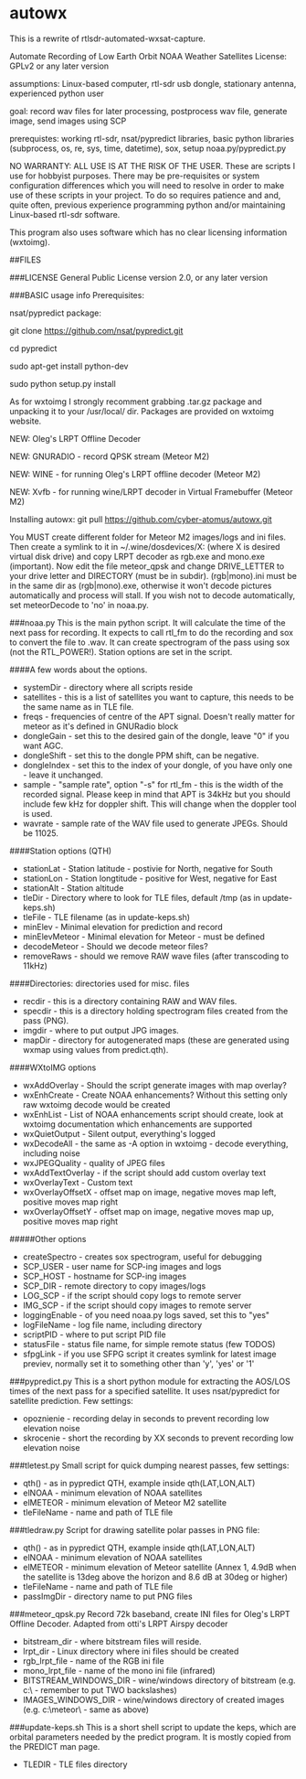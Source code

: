 autowx
==============================
This is a rewrite of rtlsdr-automated-wxsat-capture.

Automate Recording of Low Earth Orbit NOAA Weather Satellites
License:  GPLv2 or any later version

assumptions: Linux-based computer, rtl-sdr usb dongle, stationary antenna, experienced python user

goal:  record wav files for later processing, postprocess wav file, generate image, send images using SCP

prerequistes:  working rtl-sdr, nsat/pypredict libraries, basic python libraries (subprocess, os, re, sys, time, datetime), sox, setup noaa.py/pypredict.py 

NO WARRANTY:  ALL USE IS AT THE RISK OF THE USER.  These are scripts I use for hobbyist purposes.  There may
be pre-requisites or system configuration differences which you will need to resolve in order to make use of these scripts in your project.  To do so requires patience and and, quite often, previous experience programming python 
and/or maintaining Linux-based rtl-sdr software.

This program also uses software which has no clear licensing information (wxtoimg).

##FILES

###LICENSE 
General Public License version 2.0, or any later version

###BASIC usage info
Prerequisites:

nsat/pypredict package:

git clone https://github.com/nsat/pypredict.git

cd pypredict

sudo apt-get install python-dev

sudo python setup.py install


As for wxtoimg I strongly recomment grabbing .tar.gz package and unpacking it to your /usr/local/ dir. Packages are provided on wxtoimg website.

NEW: Oleg's LRPT Offline Decoder

NEW: GNURADIO - record QPSK stream (Meteor M2)

NEW: WINE - for running Oleg's LRPT offline decoder (Meteor M2)

NEW: Xvfb - for running wine/LRPT decoder in Virtual Framebuffer (Meteor M2)

Installing autowx:
git pull https://github.com/cyber-atomus/autowx.git

You MUST create different folder for Meteor M2 images/logs and ini files. Then create a symlink to it in ~/.wine/dosdevices/X: (where X is desired virtual disk drive) and copy LRPT decoder as rgb.exe and mono.exe (important). Now edit the file meteor_qpsk and change DRIVE_LETTER to your drive letter and DIRECTORY (must be in subdir). (rgb|mono).ini must be in the same dir as (rgb|mono).exe, otherwise it won't decode pictures automatically and process will stall.
If you wish not to decode automatically, set meteorDecode to 'no' in noaa.py. 

###noaa.py
This is the main python script.  It will calculate the time of the next pass for recording.  It expects to call rtl_fm to do the recording and sox to convert the file to .wav. It can create spectrogram of the pass using sox (not the RTL_POWER!).
Station options are set in the script.

####A few words about the options.
* systemDir - directory where all scripts reside
* satellites - this is a list of satellites you want to capture, this needs to be the same name as in TLE file.
* freqs - frequencies of centre of the APT signal. Doesn't really matter for meteor as it's defined in GNURadio block
* dongleGain - set this to the desired gain of the dongle, leave "0" if you want AGC.
* dongleShift - set this to the dongle PPM shift, can be negative.
* dongleIndex - set this to the index of your dongle, of you have only one - leave it unchanged.
* sample - "sample rate", option "-s" for rtl_fm - this is the width of the recorded signal. Please keep in mind that APT is 34kHz but you should include few kHz for doppler shift. This will change when the doppler tool is used.
* wavrate - sample rate of the WAV file used to generate JPEGs. Should be 11025.

####Station options (QTH)
* stationLat - Station latitude - postivie for North, negative for South
* stationLon - Station longtitude - positive for West, negative for East
* stationAlt - Station altitude
* tleDir - Directory where to look for TLE files, default /tmp (as in update-keps.sh)
* tleFile - TLE filename (as in update-keps.sh)
* minElev - Minimal elevation for prediction and record
* minElevMeteor - Minimal elevation for Meteor - must be defined
* decodeMeteor - Should we decode meteor files?
* removeRaws - should we remove RAW wave files (after transcoding to 11kHz)

####Directories: directories used for misc. files

* recdir - this is a directory containing RAW and WAV files.
* specdir - this is a directory holding spectrogram files created from the pass (PNG).
* imgdir - where to put output JPG images.
* mapDir - directory for autogenerated maps (these are generated using wxmap using values from predict.qth).

####WXtoIMG options
* wxAddOverlay - Should the script generate images with map overlay?
* wxEnhCreate - Create NOAA enhancements? Without this setting only raw wxtoimg decode would be created
* wxEnhList - List of NOAA enhancements script should create, look at wxtoimg documentation which enhancements are supported
* wxQuietOutput - Silent output, everything's logged
* wxDecodeAll - the same as -A option in wxtoimg - decode everything, including noise
* wxJPEGQuality - quality of JPEG files
* wxAddTextOverlay - if the script should add custom overlay text
* wxOverlayText - Custom text
* wxOverlayOffsetX - offset map on image, negative moves map left, positive moves map right
* wxOverlayOffsetY - offset map on image, negative moves map up, positive moves map right

#####Other options
* createSpectro - creates sox spectrogram, useful for debugging 
* SCP_USER - user name for SCP-ing images and logs
* SCP_HOST - hostname for SCP-ing images
* SCP_DIR - remote directory to copy images/logs
* LOG_SCP - if the script should copy logs to remote server
* IMG_SCP - if the script should copy images to remote server
* loggingEnable - of you need noaa.py logs saved, set this to "yes"
* logFileName - log file name, including directory
* scriptPID - where to put script PID file 
* statusFile - status file name, for simple remote status (few TODOS)
* sfpgLink - if you use SFPG script it creates symlink for latest image previev, normally set it to something other than 'y', 'yes' or '1'


###pypredict.py
This is a short python module for extracting the AOS/LOS times
of the next pass for a specified satellite.  It uses nsat/pypredict for satellite prediction. Few settings:
* opoznienie - recording delay in seconds to prevent recording low elevation noise
* skrocenie - short the recording by XX seconds to prevent recording low elevation noise

###tletest.py
Small script for quick dumping nearest passes, few settings:
* qth() - as in pypredict QTH, example inside qth(LAT,LON,ALT)
* elNOAA - minimum elevation of NOAA satellites
* elMETEOR - minimum elevation of Meteor M2 satellite
* tleFileName - name and path of TLE file

###tledraw.py
Script for drawing satellite polar passes in PNG file:
* qth() - as in pypredict QTH, example inside qth(LAT,LON,ALT)
* elNOAA - minimum elevation of NOAA satellites
* elMETEOR - minimum elevation of Meteor satellite (Annex 1, 4.9dB when the satellite is 13deg above the horizon and 8.6 dB at 30deg or higher)
* tleFileName - name and path of TLE file
* passImgDir - directory name to put PNG files

###meteor_qpsk.py
Record 72k baseband, create INI files for Oleg's LRPT Offline Decoder. Adapted from otti's LRPT Airspy decoder
* bitstream_dir - where bitstream files will reside.
* lrpt_dir - Linux directory where ini files should be created
* rgb_lrpt_file - name of the RGB ini file
* mono_lrpt_file - name of the mono ini file (infrared)
* BITSTREAM_WINDOWS_DIR - wine/windows directory of bitstream (e.g. c:\\ - remember to put TWO backslashes)
* IMAGES_WINDOWS_DIR - wine/windows directory of created images (e.g. c:\\meteor\\ - same as above)

###update-keps.sh
This is a short shell script to update the keps, which are orbital
parameters needed by the predict program.  It is mostly copied from the PREDICT man
page. 
* TLEDIR - TLE files directory
